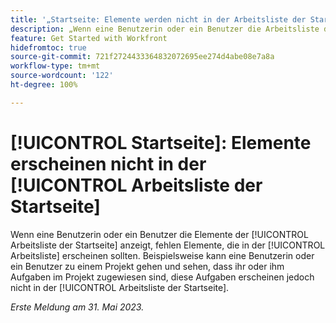 ```yaml
---
title: '„Startseite: Elemente werden nicht in der Arbeitsliste der Startseite angezeigt“'
description: „Wenn eine Benutzerin oder ein Benutzer die Arbeitsliste der Startseite anzeigt, fehlen Elemente, die in der Arbeitsliste angezeigt werden sollten. Eine Benutzerin oder ein Benutzer kann beispielsweise zu einem Projekt gehen und sehen, dass ihr oder ihm Aufgaben im Projekt zugewiesen sind, diese Aufgaben jedoch nicht in der Arbeitsliste der Startseite angezeigt werden.“
feature: Get Started with Workfront
hidefromtoc: true
source-git-commit: 721f2724433364832072695ee274d4abe08e7a8a
workflow-type: tm+mt
source-wordcount: '122'
ht-degree: 100%

---
```



# [!UICONTROL Startseite]: Elemente erscheinen nicht in der [!UICONTROL Arbeitsliste der Startseite]

Wenn eine Benutzerin oder ein Benutzer die Elemente der [!UICONTROL Arbeitsliste der Startseite] anzeigt, fehlen Elemente, die in der [!UICONTROL Arbeitsliste] erscheinen sollten. Beispielsweise kann eine Benutzerin oder ein Benutzer zu einem Projekt gehen und sehen, dass ihr oder ihm Aufgaben im Projekt zugewiesen sind, diese Aufgaben erscheinen jedoch nicht in der [!UICONTROL Arbeitsliste der Startseite].

_Erste Meldung am 31. Mai 2023._

